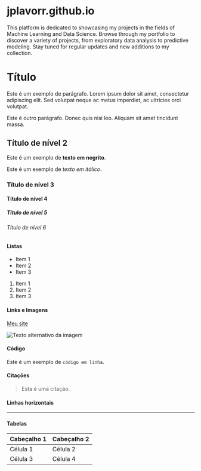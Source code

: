 # jplavorr.github.io
This platform is dedicated to showcasing my projects in the fields of Machine Learning and Data Science. Browse through my portfolio to discover a variety of projects, from exploratory data analysis to predictive modeling. Stay tuned for regular updates and new additions to my collection.

# Título

Este é um exemplo de parágrafo. Lorem ipsum dolor sit amet, consectetur adipiscing elit. Sed volutpat neque ac metus imperdiet, ac ultricies orci volutpat.

Este é outro parágrafo. Donec quis nisi leo. Aliquam sit amet tincidunt massa.

## Título de nível 2

Este é um exemplo de **texto em negrito**. 

Este é um exemplo de *texto em itálico*.

### Título de nível 3

#### Título de nível 4

##### Título de nível 5

###### Título de nível 6

#### Listas

* Item 1
* Item 2
* Item 3

1. Item 1
2. Item 2
3. Item 3

#### Links e Imagens

[Meu site](http://www.exemplo.com)

![Texto alternativo da imagem](http://www.exemplo.com/imagem.jpg)

#### Código

Este é um exemplo de `código em linha`.


#### Citações

> Esta é uma citação.

#### Linhas horizontais

---

#### Tabelas

| Cabeçalho 1 | Cabeçalho 2 |
| ----------- | ----------- |
| Célula 1    | Célula 2    |
| Célula 3    | Célula 4    |

